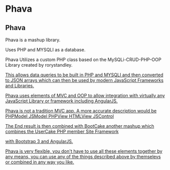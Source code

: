 # Phava

<h2>Phava</h2>

<p>Phava is a mashup library.</p>
<p>Uses PHP and MYSQLI as a database.</p>
<p>Phava Utilizes a custom PHP class based on the MySQLi-CRUD-PHP-OOP Library created by rorystandley.</p>
<p><a href ="https://github.com/rorystandley/MySQLi-CRUD-PHP-OOP.git" target="_blank"></p>

<p>This allows data queries to be built in PHP and MYSQLI and then converted to JSON arrays which can then be used by modern JavaScript Frameworks and Libraries.</p>

<p> Phava uses elements of MVC and OOP to allow integration with virtually any JavaScript Library or framework including AngularJS.</p>

<p>Phava is not a tradition MVC app. A more accurate description would be 
PHPModel JSModel PHPView HTMLView JSControl</p>

<p>The End result is then combined with BootCake another mashup which combines the UserCake PHP member Site Framework 

<p><a href ="http://usercake.com" target="_blank"></p>

with Bootstrap 3 and AngularJS.</p>

<p>Phava is very flexible, you don't have to use all these elements together by any means, you can use any of the things described above by themselevs or combined in any way you like. </p>




